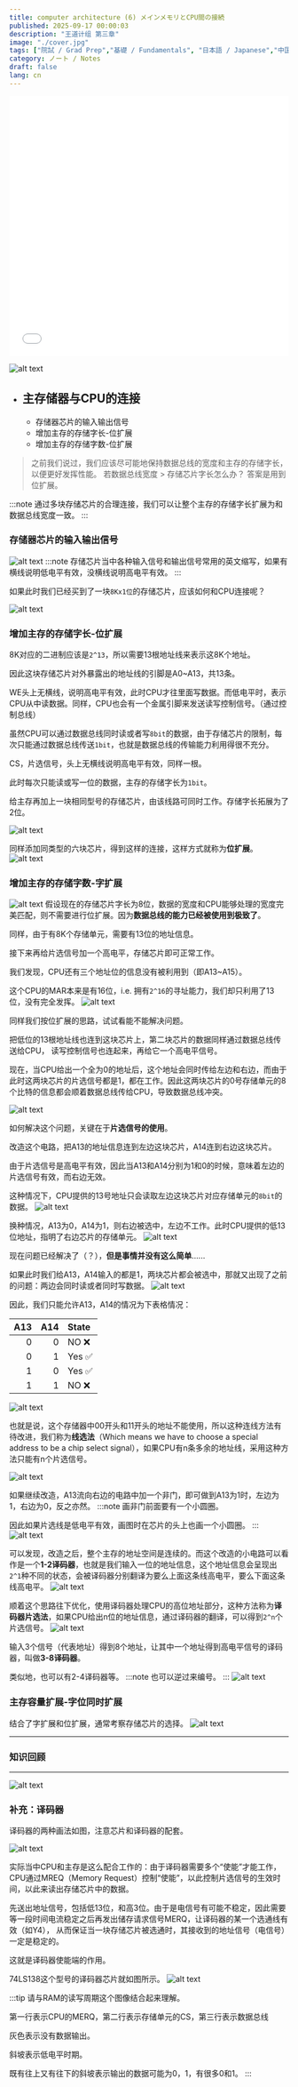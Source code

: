 ```yaml
---
title: computer architecture (6) メインメモリとCPU間の接続
published: 2025-09-17 00:00:03
description: "王道计组 第三章"
image: "./cover.jpg"
tags: ["院試 / Grad Prep","基礎 / Fundamentals", "日本語 / Japanese","中国語 / Chinese"]
category: ノート / Notes
draft: false
lang: cn
---
```

<iframe width="100%" height="468" src="//player.bilibili.com/player.html?isOutside=true&aid=995248168&bvid=BV1ps4y1d73V&cid=1100442017&p=38"  crolling="no" border="0" frameborder="no" framespacing="0" allowfullscreen="true"></iframe>


![alt text](image-3.png)
- ## 主存储器与CPU的连接
    - 存储器芯片的输入输出信号
    - 增加主存的存储字长-位扩展
    - 增加主存的存储字数-位扩展

>之前我们说过，我们应该尽可能地保持数据总线的宽度和主存的存储字长，以便更好发挥性能。
>若数据总线宽度 > 存储芯片字长怎么办？
>答案是用到位扩展。 

:::note
通过多块存储芯片的合理连接，我们可以让整个主存的存储字长扩展为和数据总线宽度一致。
:::

### 存储器芯片的输入输出信号
![alt text](/images/33.png)
:::note
存储芯片当中各种输入信号和输出信号常用的英文缩写，如果有横线说明低电平有效，没横线说明高电平有效。
:::


如果此时我们已经买到了一块`8Kx1位`的存储芯片，应该如何和CPU连接呢？

![alt text](image-2.png)

### 增加主存的存储字长-位扩展

8K对应的二进制应该是`2^13`，所以需要13根地址线来表示这8K个地址。

因此这块存储芯片对外暴露出的地址线的引脚是A0~A13，共13条。

WE头上无横线，说明高电平有效，此时CPU才往里面写数据。而低电平时，表示CPU从中读数据。同样，CPU也会有一个金属引脚来发送读写控制信号。（通过控制总线）

虽然CPU可以通过数据总线同时读或者写`8bit`的数据，由于存储芯片的限制，每次只能通过数据总线传送`1bit`，也就是数据总线的传输能力利用得很不充分。

CS，片选信号，头上无横线说明高电平有效，同样一根。

此时每次只能读或写一位的数据，主存的存储字长为`1bit`。

给主存再加上一块相同型号的存储芯片，由该线路可同时工作。存储字长拓展为了2位。

![alt text](image.png)

同样添加同类型的六块芯片，得到这样的连接，这样方式就称为**位扩展**。 
![alt text](image-1.png)


### 增加主存的存储字数-字扩展
![alt text](image-4.png)
假设现在的存储芯片字长为8位，数据的宽度和CPU能够处理的宽度完美匹配，则不需要进行位扩展。因为**数据总线的能力已经被使用到极致了**。

同样，由于有8K个存储单元，需要有13位的地址信息。

接下来再给片选信号加一个高电平，存储芯片即可正常工作。

我们发现，CPU还有三个地址位的信息没有被利用到（即A13~A15）。

这个CPU的MAR本来是有16位，i.e. 拥有`2^16`的寻址能力，我们却只利用了13位，没有完全发挥。
![alt text](image-5.png)

同样我们按位扩展的思路，试试看能不能解决问题。

把低位的13根地址线也连到这块芯片上，第二块芯片的数据同样通过数据总线传送给CPU，
读写控制信号也连起来，再给它一个高电平信号。

现在，当CPU给出一个全为0的地址后，这个地址会同时传给左边和右边，而由于此时这两块芯片的片选信号都是1，都在工作。因此这两块芯片的0号存储单元的8个比特的信息都会顺着数据总线传给CPU，导致数据总线冲突。

![alt text](image-6.png)

如何解决这个问题，关键在于**片选信号的使用**。

改造这个电路，把A13的地址信息连到左边这块芯片，A14连到右边这块芯片。

由于片选信号是高电平有效，因此当A13和A14分别为1和0的时候，意味着左边的片选信号有效，而右边无效。

这种情况下，CPU提供的13号地址只会读取左边这块芯片对应存储单元的`8bit`的数据。
![alt text](image-8.png)

换种情况，A13为0，A14为1，则右边被选中，左边不工作。此时CPU提供的低13位地址，指明了右边芯片的存储单元。
![alt text](image-9.png)

现在问题已经解决了（？），**但是事情并没有这么简单**......

 如果此时我们给A13，A14输入的都是1，两块芯片都会被选中，那就又出现了之前的问题：两边会同时读或者同时写数据。
![alt text](image-10.png)

因此，我们只能允许A13，A14的情况为下表格情况：

| A13 | A14 | State   |
|-----:|-----:|:------|
| 0   | 0   | NO ❌ |
| 0   | 1   | Yes ✅ |
| 1   | 0   | Yes ✅ |
| 1   | 1   | NO ❌ |

![alt text](image-11.png)

也就是说，这个存储器中00开头和11开头的地址不能使用，所以这种连线方法有待改进，我们称为**线选法**（Which means we have to choose a special address to be a chip select signal），如果CPU有n条多余的地址线，采用这种方法只能有n个片选信号。

![alt text](image-12.png)

如果继续改造，A13流向右边的电路中加一个非门，即可做到A13为1时，左边为1，右边为0，反之亦然。
:::note
画非门前面要有一个小圆圈。

因此如果片选线是低电平有效，画图时在芯片的头上也画一个小圆圈。 
:::
![alt text](image-13.png)

可以发现，改造之后，整个主存的地址空间是连续的。而这个改造的小电路可以看作是一个**1-2译码器**，也就是我们输入一位的地址信息，这个地址信息会呈现出`2^1`种不同的状态，会被译码器分别翻译为要么上面这条线高电平，要么下面这条线高电平。
![alt text](image-14.png)

顺着这个思路往下优化，使用译码器处理CPU的高位地址部分，这种方法称为**译码器片选法**，如果CPU给出n位的地址信息，通过译码器的翻译，可以得到`2^n`个片选信号。
 ![alt text](image-15.png)
 
 输入3个信号（代表地址）得到8个地址，让其中一个地址得到高电平信号的译码器，叫做**3-8译码器**。

 类似地，也可以有2-4译码器等。
:::note
也可以逆过来编号。
:::
  ![alt text](image-16.png)

 
### 主存容量扩展-字位同时扩展
结合了字扩展和位扩展，通常考察存储芯片的选择。
![alt text](image-18.png)

---

###  知识回顾

---
![alt text](image-17.png)

### 补充：译码器

译码器的两种画法如图，注意芯片和译码器的配套。

![alt text](image-19.png)

实际当中CPU和主存是这么配合工作的：由于译码器需要多个“使能”才能工作，CPU通过MREQ（Memory Request）控制“使能”，以此控制片选信号的生效时间，以此来读出存储芯片中的数据。 

先送出地址信号，包括低13位，和高3位。由于是电信号有可能不稳定，因此需要等一段时间电流稳定之后再发出储存请求信号MERQ，让译码器的某一个选通线有效（如Y4）， 从而保证当一块存储芯片被选通时，其接收到的地址信号（电信号）一定是稳定的。

这就是译码器使能端的作用。

74LS138这个型号的译码器芯片就如图所示。
![alt text](image-20.png)


:::tip
请与RAM的读写周期这个图像结合起来理解。

第一行表示CPU的MERQ，第二行表示存储单元的CS，第三行表示数据总线

灰色表示没有数据输出。

斜坡表示低电平时期。

既有往上又有往下的斜坡表示输出的数据可能为0，1，有很多0和1。
:::